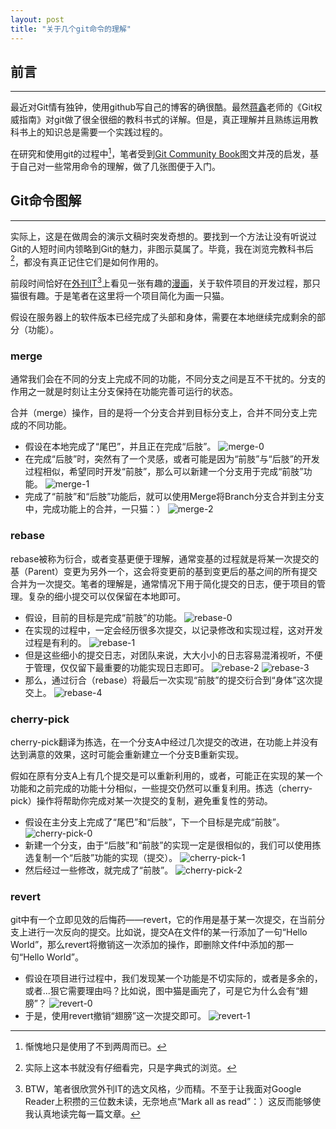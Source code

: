 ```yaml
---
layout: post
title: "关于几个git命令的理解"
---
```


## 前言 ##
---
最近对Git情有独钟，使用github写自己的博客的确很酷。最然[蒋鑫][]老师的《Git权威指南》对git做了很全很细的教科书式的详解。但是，真正理解并且熟练运用教科书上的知识总是需要一个实践过程的。

在研究和使用git的过程中[^1]，笔者受到[Git Community Book][]图文并茂的启发，基于自己对一些常用命令的理解，做了几张图便于入门。

## Git命令图解 ##
---
实际上，这是在做周会的演示文稿时突发奇想的。要找到一个方法让没有听说过Git的人短时间内领略到Git的魅力，非图示莫属了。毕竟，我在浏览完教科书后[^3]，都没有真正记住它们是如何作用的。

前段时间恰好在[外刊IT][][^2]上看见一张有趣的[漫画][]，关于软件项目的开发过程，那只猫很有趣。于是笔者在这里将一个项目简化为画一只猫。

假设在服务器上的软件版本已经完成了头部和身体，需要在本地继续完成剩余的部分（功能）。

### merge ###
通常我们会在不同的分支上完成不同的功能，不同分支之间是互不干扰的。分支的作用之一就是时刻让主分支保持在功能完善可运行的状态。

合并（merge）操作，目的是将一个分支合并到目标分支上，合并不同分支上完成的不同功能。

- 假设在本地完成了“尾巴”，并且正在完成“后肢”。
	![merge-0](/images/posts/2012-12-28-merge-0.png)
- 在完成“后肢”时，突然有了一个灵感，或者可能是因为“前肢”与“后肢”的开发过程相似，希望同时开发“前肢”，那么可以新建一个分支用于完成“前肢”功能。
	![merge-1](/images/posts/2012-12-28-merge-1.png)
- 完成了“前肢”和“后肢”功能后，就可以使用Merge将Branch分支合并到主分支中，完成功能上的合并，一只猫：）
	![merge-2](/images/posts/2012-12-28-merge-2.png)

### rebase ###
rebase被称为衍合，或者变基更便于理解，通常变基的过程就是将某一次提交的基（Parent）变更为另外一个，这会将变更前的基到变更后的基之间的所有提交合并为一次提交。笔者的理解是，通常情况下用于简化提交的日志，便于项目的管理。复杂的细小提交可以仅保留在本地即可。

- 假设，目前的目标是完成“前肢”的功能。
	![rebase-0](/images/posts/2012-12-28-rebase-0.png)
- 在实现的过程中，一定会经历很多次提交，以记录修改和实现过程，这对开发过程是有利的。
	![rebase-1](/images/posts/2012-12-28-rebase-1.png)
- 但是这些细小的提交日志，对团队来说，大大小小的日志容易混淆视听，不便于管理，仅仅留下最重要的功能实现日志即可。
	![rebase-2](/images/posts/2012-12-28-rebase-2.png)
	![rebase-3](/images/posts/2012-12-28-rebase-3.png)
- 那么，通过衍合（rebase）将最后一次实现“前肢”的提交衍合到“身体”这次提交上。
	![rebase-4](/images/posts/2012-12-28-rebase-4.png)

### cherry-pick ###
cherry-pick翻译为拣选，在一个分支A中经过几次提交的改进，在功能上并没有达到满意的效果，这时可能会重新建立一个分支B重新实现。

假如在原有分支A上有几个提交是可以重新利用的，或者，可能正在实现的某一个功能和之前完成的功能十分相似，一些提交仍然可以重复利用。拣选（cherry-pick）操作将帮助你完成对某一次提交的复制，避免重复性的劳动。

- 假设在主分支上完成了“尾巴”和“后肢”，下一个目标是完成“前肢”。
    ![cherry-pick-0](/images/posts/2012-12-28-cherry-pick-0.png)
- 新建一个分支，由于“后肢”和“前肢”的实现一定是很相似的，我们可以使用拣选复制一个“后肢”功能的实现（提交）。
    ![cherry-pick-1](/images/posts/2012-12-28-cherry-pick-1.png)
- 然后经过一些修改，就完成了“前肢”。
    ![cherry-pick-2](/images/posts/2012-12-28-cherry-pick-2.png)

### revert ###
git中有一个立即见效的后悔药——revert，它的作用是基于某一次提交，在当前分支上进行一次反向的提交。比如说，提交A在文件f的某一行添加了一句“Hello World”，那么revert将撤销这一次添加的操作，即删除文件f中添加的那一句“Hello World”。

- 假设在项目进行过程中，我们发现某一个功能是不切实际的，或者是多余的，或者...狠它需要理由吗？比如说，图中猫是画完了，可是它为什么会有“翅膀”？
    ![revert-0](/images/posts/2012-12-28-revert-0.png)
- 于是，使用revert撤销“翅膀”这一次提交即可。
    ![revert-1](/images/posts/2012-12-28-revert-1.png)


[^1]: 惭愧地只是使用了不到两周而已。

[^2]: BTW，笔者很欣赏外刊IT的选文风格，少而精。不至于让我面对Google Reader上积攒的三位数未读，无奈地点“Mark all as read”：）这反而能够使我认真地读完每一篇文章。

[^3]: 实际上这本书就没有仔细看完，只是字典式的浏览。

[蒋鑫]: http://www.worldhello.net
[Git Community Book]: http://gitbook.liuhui998.com
[外刊IT]: http://www.aqee.net
[漫画]: http://www.aqee.net/software-en-jpg/